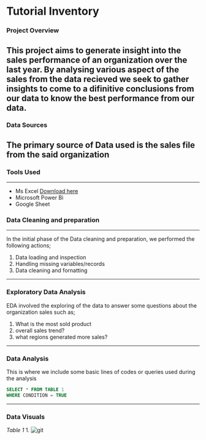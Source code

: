 # Tutorial Inventory

### Project Overview
This project aims to generate insight into the sales performance of an organization over the last year. By analysing various aspect of the sales from the data recieved 
we seek to gather insights to come to a difinitive conclusions from our data to know the best performance from our data.
---
### Data Sources
The primary source of Data used is the sales file from the said organization
---
### Tools Used
---
- Ms Excel
  [Download here](https://www.microsoft.com)
- Microsoft Power Bi
- Google Sheet

### Data Cleaning and preparation
---
In the initial phase of the Data cleaning and preparation, we performed the following actions;
  1. Data loading and inspection
  2. Handling missing variables/records
  3. Data cleaning and fornatting
---
### Exploratory Data Analysis
EDA involved the exploring of the data to answer some questions about the organization sales such as;
1. What is the most sold product
2. overall sales trend?
3. what regions generated more sales?
---
### Data Analysis
This is where we include some basic lines of codes or queries used during the analysis

~~~ SQL
SELECT * FROM TABLE 1
WHERE CONDITION = TRUE
~~~
---
### Data Visuals
*Table 1*
1.
  ![git](https://github.com/user-attachments/assets/33c8a483-cb88-474f-9930-511cc0f20dc9)


